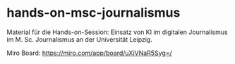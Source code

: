 # hands-on-msc-journalismus

Material für die Hands-on-Session: Einsatz von KI im digitalen Journalismus im M. Sc. Journalismus an der Universität Leipzig.

Miro Board: https://miro.com/app/board/uXjVNaR5Syg=/
